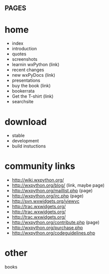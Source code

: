 PAGES
-----

home
====
* index
* introduction
* quotes
* screenshots
* learnin wxPython (link)
* recent changes
* new wxPyDocs (link)
* presentations
* buy the book (link)
* bookerrata
* Get the T-shirt (link)
* searchsite

download
===
* stable
* development
* build instuctions

community links
=========

* http://wiki.wxpython.org/
* http://wxpython.org/blog/ (link, maybe page)
* http://wxpython.org/maillist.php (page)
* http://wxpython.org/irc.php (page)
* http://svn.wxwidgets.org/viewvc
* http://trac.wxwidgets.org/
* http://trac.wxwidgets.org/
* http://trac.wxwidgets.org/
* http://wxpython.org/contribute.php (page)
* http://wxpython.org/purchase.php
* http://wxpython.org/codeguidelines.php

other
=====
books